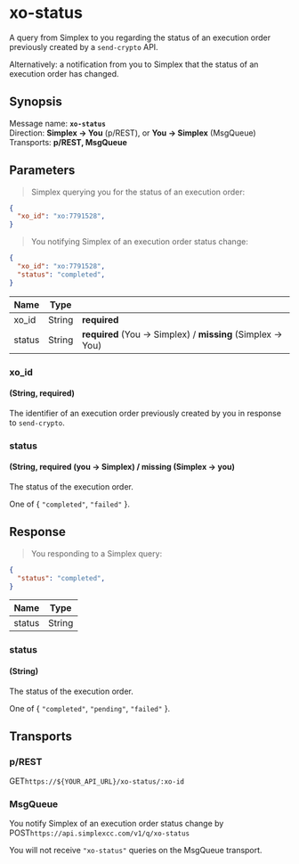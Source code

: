 # xo-status #

A query from Simplex to you regarding the status of an execution order previously created by a `send-crypto` API.

Alternatively: a notification from you to Simplex that the status of an execution order has changed.

## Synopsis ##

Message name: **`xo-status`**  
Direction: **Simplex &rarr; You** (p/REST), or **You &rarr; Simplex** (MsgQueue)  
Transports: **p/REST, MsgQueue**

## Parameters ##

> Simplex querying you for the status of an execution order:

```json
{
  "xo_id": "xo:7791528",
}
```

> You notifying Simplex of an execution order status change:

```json
{
  "xo_id": "xo:7791528",
  "status": "completed",
}
```

Name   | Type   |   |
------ | ------ | - |
xo_id  | String | **required**
status | String | **required** (You &rarr; Simplex) / **missing** (Simplex &rarr; You)

### xo_id ###
#### (String, **required**)

The identifier of an execution order previously created by you in response to `send-crypto`.

### status ###
#### (String, **required** (you &rarr; Simplex) / **missing** (Simplex &rarr; you)

The status of the execution order.

One of { `"completed"`, `"failed"` }.

## Response ##

> You responding to a Simplex query:

```json
{
  "status": "completed",
}
```

Name   | Type
------ | ----
status | String

### status ###
#### (String)

The status of the execution order.

One of { `"completed"`, `"pending"`, `"failed"` }.

## Transports ##

### p/REST ###

<span class="http-verb http-get">GET</span>`https://${YOUR_API_URL}/xo-status/:xo-id`

### MsgQueue ###

You notify Simplex of an execution order status change by  
<span class="http-verb http-post">POST</span>`https://api.simplexcc.com/v1/q/xo-status`

You will not receive `"xo-status"` queries on the MsgQueue transport.

[modeline]: # ( vim: set ts=2 sw=2 expandtab wrap linebreak: )
